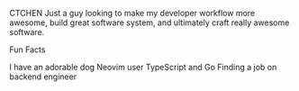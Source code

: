 CTCHEN
Just a guy looking to make my developer workflow more awesome, build great software system, and ultimately craft really awesome software.

Fun Facts

I have an adorable dog
Neovim user
TypeScript and Go
Finding a job on backend engineer
